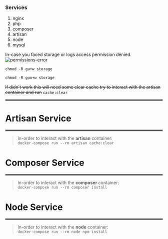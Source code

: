 ### Services

1. nginx
2. php
3. composer
4. artisan
5. node
6. mysql



In-case you faced storage or logs access permission denied.
![permissions-error](https://user-images.githubusercontent.com/67461927/125365772-28caf300-e375-11eb-9d9a-a64444d66c0e.png)


`chmod -R gu+w storage`

`chmod -R guo+w storage`

~~If didn't work this will need some clear cache try to interact with the artisan container and run~~
`cache:clear`



<hr style="border:2px solid gray"> </hr>


# Artisan Service
<hr style="border:2px solid gray"> </hr>

> In-order to interact with the **artisan** container:  
> `docker-compose run --rm artisan cache:clear`





# Composer Service
<hr style="border:2px solid gray"> </hr>

> In-order to interact with the **composer** container:  
> `docker-compose run --rm composer install`





# Node Service
<hr style="border:2px solid gray"> </hr>

> In-order to interact with the **node** container:  
> `docker-compose run --rm node npm install`
